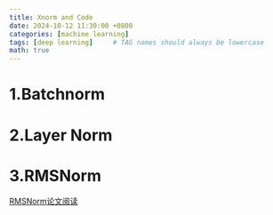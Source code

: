 ```yaml
---
title: Xnorm and Code
date: 2024-10-12 11:30:00 +0800
categories: [machine learning]
tags: [deep learning]     # TAG names should always be lowercase
math: true
---
```


# 1.Batchnorm




# 2.Layer Norm


# 3.RMSNorm
[RMSNorm论文阅读](https://mltalks.medium.com/rmsnorm%E8%AE%BA%E6%96%87%E9%98%85%E8%AF%BB-bfae83f6d464)